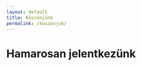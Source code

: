 ```yaml
---
layout: default
title: Köszönjünk
permalink: /koszonjuk/
---
```

<div class="headline">
    <h1>Hamarosan jelentkezünk</h1>
</div>
